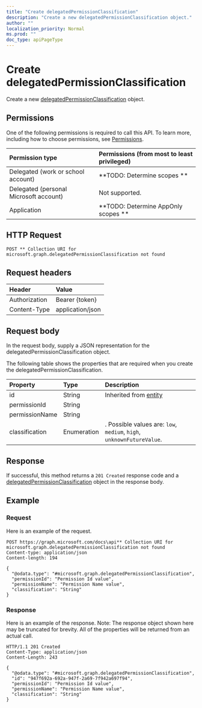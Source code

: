 ```yaml
---
title: "Create delegatedPermissionClassification"
description: "Create a new delegatedPermissionClassification object."
author: ""
localization_priority: Normal
ms.prod: ""
doc_type: apiPageType
---
```


# Create delegatedPermissionClassification

Create a new [delegatedPermissionClassification](../resources/delegatedpermissionclassification.md) object.

## Permissions
One of the following permissions is required to call this API. To learn more, including how to choose permissions, see [Permissions](/concepts/permissions-reference.md).

|Permission type|Permissions (from most to least privileged)|
|:---|:---|
|Delegated (work or school account)|**TODO: Determine scopes **|
|Delegated (personal Microsoft account)|Not supported.|
|Application|**TODO: Determine AppOnly scopes **|

## HTTP Request
<!-- {
  "blockType": "ignored"
}
-->
``` http
POST ** Collection URI for microsoft.graph.delegatedPermissionClassification not found
```

## Request headers
|Header|Value|
|:---|:---|
|Authorization|Bearer {token}|
|Content-Type|application/json|

## Request body
In the request body, supply a JSON representation for the delegatedPermissionClassification object.

The following table shows the properties that are required when you create the delegatedPermissionClassification.

|Property|Type|Description|
|:---|:---|:---|
|id|String| Inherited from [entity](../resources/entity.md)|
|permissionId|String||
|permissionName|String||
|classification|Enumeration|. Possible values are: `low`, `medium`, `high`, `unknownFutureValue`.|



## Response
If successful, this method returns a `201 Created` response code and a [delegatedPermissionClassification](../resources/delegatedpermissionclassification.md) object in the response body.

## Example

### Request
Here is an example of the request.
<!-- {
  "blockType": "request",
  "name": "create_delegatedpermissionclassification_from_"
}
-->
``` http
POST https://graph.microsoft.com/docs\api** Collection URI for microsoft.graph.delegatedPermissionClassification not found
Content-type: application/json
Content-length: 194

{
  "@odata.type": "#microsoft.graph.delegatedPermissionClassification",
  "permissionId": "Permission Id value",
  "permissionName": "Permission Name value",
  "classification": "String"
}
```

### Response
Here is an example of the response. Note: The response object shown here may be truncated for brevity. All of the properties will be returned from an actual call.
<!-- {
  "blockType": "response",
  "truncated": true,
  "@odata.type": "microsoft.graph.delegatedpermissionclassification"
}
-->
``` http
HTTP/1.1 201 Created
Content-Type: application/json
Content-Length: 243

{
  "@odata.type": "#microsoft.graph.delegatedPermissionClassification",
  "id": "947f692a-692a-947f-2a69-7f942a697f94",
  "permissionId": "Permission Id value",
  "permissionName": "Permission Name value",
  "classification": "String"
}
```

